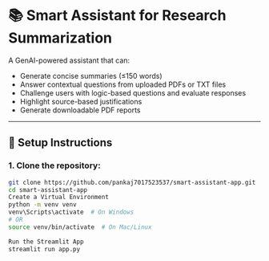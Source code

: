 # 📚 Smart Assistant for Research Summarization

A GenAI-powered assistant that can:
- Generate concise summaries (≤150 words)
- Answer contextual questions from uploaded PDFs or TXT files
- Challenge users with logic-based questions and evaluate responses
- Highlight source-based justifications
- Generate downloadable PDF reports

---

## 🚀 Setup Instructions

### 1. Clone the repository:
```bash
git clone https://github.com/pankaj7017523537/smart-assistant-app.git
cd smart-assistant-app
Create a Virtual Environment
python -m venv venv
venv\Scripts\activate  # On Windows
# OR
source venv/bin/activate  # On Mac/Linux

Run the Streamlit App
streamlit run app.py
